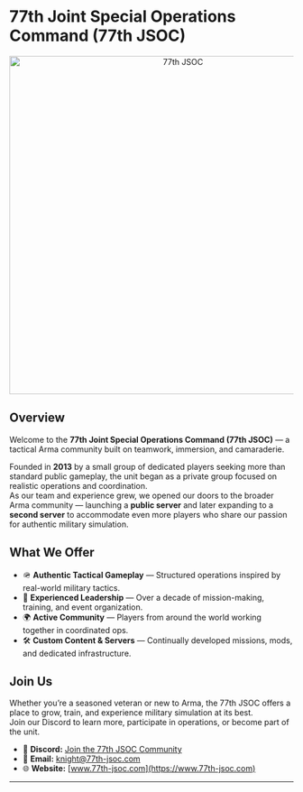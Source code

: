 # 77th Joint Special Operations Command (77th JSOC)

<div align="center">
  <img src="https://i.imgur.com/WX1bEqJ.jpeg" alt="77th JSOC" width="600">
</div>

## Overview

Welcome to the **77th Joint Special Operations Command (77th JSOC)** — a tactical Arma community built on teamwork, immersion, and camaraderie.  

Founded in **2013** by a small group of dedicated players seeking more than standard public gameplay, the unit began as a private group focused on realistic operations and coordination.  
As our team and experience grew, we opened our doors to the broader Arma community — launching a **public server** and later expanding to a **second server** to accommodate even more players who share our passion for authentic military simulation.

## What We Offer

- 🪖 **Authentic Tactical Gameplay** — Structured operations inspired by real-world military tactics.  
- 🧭 **Experienced Leadership** — Over a decade of mission-making, training, and event organization.  
- 🌍 **Active Community** — Players from around the world working together in coordinated ops.  
- 🛠️ **Custom Content & Servers** — Continually developed missions, mods, and dedicated infrastructure.

## Join Us

Whether you’re a seasoned veteran or new to Arma, the 77th JSOC offers a place to grow, train, and experience military simulation at its best.  
Join our Discord to learn more, participate in operations, or become part of the unit.

- 💬 **Discord:** [Join the 77th JSOC Community](https://discord.gg/77th-jsoc-official)  
- 📧 **Email:** [knight@77th-jsoc.com](mailto:knight@77th-jsoc.com)  
- 🌐 **Website:** [www.77th-jsoc.com](https://www.77th-jsoc.com)

---
